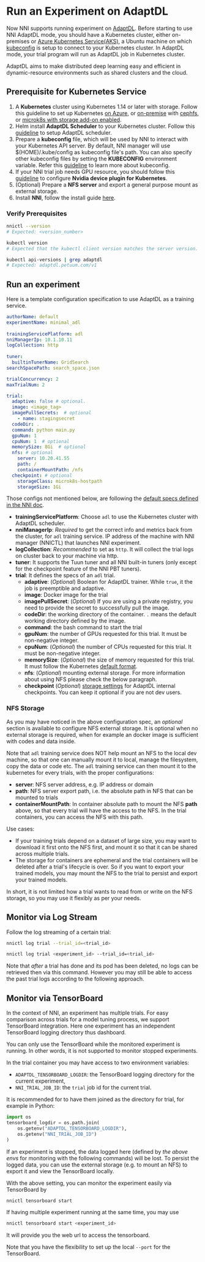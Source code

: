 # Run an Experiment on AdaptDL

Now NNI supports running experiment on [AdaptDL](https://github.com/petuum/adaptdl). Before starting to use NNI AdaptDL mode, you should have a Kubernetes cluster, either on-premises or [Azure Kubernetes Service(AKS)](https://azure.microsoft.com/en-us/services/kubernetes-service/), a Ubuntu machine on which [kubeconfig](https://kubernetes.io/docs/concepts/configuration/organize-cluster-access-kubeconfig/) is setup to connect to your Kubernetes cluster. In AdaptDL mode, your trial program will run as AdaptDL job in Kubernetes cluster.

AdaptDL aims to make distributed deep learning easy and efficient in dynamic-resource environments such as shared clusters and the cloud.

## Prerequisite for Kubernetes Service

1. A **Kubernetes** cluster using Kubernetes 1.14 or later with storage. Follow this guideline to set up Kubernetes [on Azure](https://azure.microsoft.com/en-us/services/kubernetes-service/), or [on-premise](https://kubernetes.io/docs/setup/) with [cephfs](https://kubernetes.io/docs/concepts/storage/storage-classes/#ceph-rbd), or [microk8s with storage add-on enabled](https://microk8s.io/docs/addons).
2. Helm install **AdaptDL Scheduler** to your Kubernetes cluster. Follow this [guideline](https://adaptdl.readthedocs.io/en/latest/installation/install-adaptdl.html) to setup AdaptDL scheduler.
3. Prepare a **kubeconfig** file, which will be used by NNI to interact with your Kubernetes API server. By default, NNI manager will use $(HOME)/.kube/config as kubeconfig file's path. You can also specify other kubeconfig files by setting the **KUBECONFIG** environment variable. Refer this [guideline]( https://kubernetes.io/docs/concepts/configuration/organize-cluster-access-kubeconfig) to learn more about kubeconfig.
4. If your NNI trial job needs GPU resource, you should follow this [guideline](https://github.com/NVIDIA/k8s-device-plugin) to configure **Nvidia device plugin for Kubernetes**.
5. (Optional) Prepare a **NFS server** and export a general purpose mount as external storage.
6. Install **NNI**, follow the install guide [here](../Tutorial/QuickStart.md).

### Verify Prerequisites

```bash
nnictl --version
# Expected: <version_number>
```

```bash
kubectl version
# Expected that the kubectl client version matches the server version.
```

```bash
kubectl api-versions | grep adaptdl
# Expected: adaptdl.petuum.com/v1
```

## Run an experiment

Here is a template configuration specification to use AdaptDL as a training service.

```yaml
authorName: default                                                                                                                                                                                                                  
experimentName: minimal_adl
                                                                                                                                                                                                                   
trainingServicePlatform: adl                                                                                                                                                                                                                  
nniManagerIp: 10.1.10.11
logCollection: http                                                                                                                                                                                                                         
                                                                                                                                                                                                                                              
tuner:
  builtinTunerName: GridSearch
searchSpacePath: search_space.json

trialConcurrency: 2                                                                                                                                                                                                                           
maxTrialNum: 2

trial:
  adaptive: false # optional.
  image: <image_tag>
  imagePullSecrets:  # optional
    - name: stagingsecret
  codeDir: .
  command: python main.py
  gpuNum: 1
  cpuNum: 1  # optional
  memorySize: 8Gi  # optional
  nfs: # optional
    server: 10.20.41.55
    path: /
    containerMountPath: /nfs
  checkpoint: # optional
    storageClass: microk8s-hostpath
    storageSize: 1Gi
```

Those configs not mentioned below, are following the 
[default specs defined in the NNI doc](https://nni.readthedocs.io/en/latest/Tutorial/ExperimentConfig.html#configuration-spec).

* **trainingServicePlatform**: Choose `adl` to use the Kubernetes cluster with AdaptDL scheduler.
* **nniManagerIp**: *Required* to get the correct info and metrics back from the cluster, for `adl` training service.
IP address of the machine with NNI manager (NNICTL) that launches NNI experiment. 
* **logCollection**: *Recommended* to set as `http`. It will collect the trial logs on cluster back to your machine via http.
* **tuner**: It supports the Tuun tuner and all NNI built-in tuners (only except for the checkpoint feature of the NNI PBT tuners).
* **trial**: It defines the specs of an `adl` trial.
    * **adaptive**: (*Optional*) Boolean for AdaptDL trainer. While `true`, it the job is preemptible and adaptive.
    * **image**: Docker image for the trial
    * **imagePullSecret**: (*Optional*) If you are using a private registry, 
    you need to provide the secret to successfully pull the image.
    * **codeDir**: the working directory of the container. `.` means the default working directory defined by the image.
    * **command**: the bash command to start the trial
    * **gpuNum**: the number of GPUs requested for this trial. It must be non-negative integer.
    * **cpuNum**: (*Optional*) the number of CPUs requested for this trial.  It must be non-negative integer.
    * **memorySize**: (*Optional*) the size of memory requested for this trial. It must follow the Kubernetes 
    [default format](https://kubernetes.io/docs/concepts/configuration/manage-resources-containers/#meaning-of-memory).
    * **nfs**: (*Optional*) mounting external storage. For more information about using NFS please check the below paragraph.
    * **checkpoint** (*Optional*) [storage settings](https://kubernetes.io/docs/concepts/storage/storage-classes/) for AdaptDL internal checkpoints. You can keep it optional if you are not dev users.

### NFS Storage

As you may have noticed in the above configuration spec,
an *optional* section is available to configure NFS external storage. It is optional when no external storage is required, when for example an docker image is sufficient with codes and data inside. 

Note that `adl` training service does NOT help mount an NFS to the local dev machine, so that one can manually mount it to local, manage the filesystem, copy the data or code etc.
The `adl` training service can then mount it to the kubernetes for every trials, with the proper configurations:

* **server**: NFS server address, e.g. IP address or domain
* **path**: NFS server export path, i.e. the absolute path in NFS that can be mounted to trials
* **containerMountPath**: In container absolute path to mount the NFS **path** above, 
so that every trial will have the access to the NFS. 
In the trial containers, you can access the NFS with this path. 

Use cases:

* If your training trials depend on a dataset of large size, you may want to download it first onto the NFS first,
 and mount it so that it can be shared across multiple trials. 
* The storage for containers are ephemeral and the trial containers will be deleted after a trial's lifecycle is over.
So if you want to export your trained models, 
you may mount the NFS to the trial to persist and export your trained models. 

In short, it is not limited how a trial wants to read from or write on the NFS storage, so you may use it flexibly as per your needs.


## Monitor via Log Stream 

Follow the log streaming of a certain trial:

```bash
nnictl log trial --trial_id=<trial_id>
```

```bash
nnictl log trial <experiment_id> --trial_id=<trial_id>
```

Note that *after* a trial has done and its pod has been deleted,
no logs can be retrieved then via this command. 
However you may still be able to access the past trial logs
according to the following approach.


## Monitor via TensorBoard

In the context of NNI, an experiment has multiple trials.
For easy comparison across trials for a model tuning process,
we support TensorBoard integration. Here one experiment has
an independent TensorBoard logging directory thus dashboard.


You can only use the TensorBoard while the monitored experiment is running.
In other words, it is not supported to monitor stopped experiments. 


In the trial container you may have access to two environment variables:

* `ADAPTDL_TENSORBOARD_LOGDIR`: the TensorBoard logging directory for the current experiment,
* `NNI_TRIAL_JOB_ID`: the `trial` job id for the current trial.

It is recommended for to have them joined as the directory for trial,
for example in Python:

```python
import os
tensorboard_logdir = os.path.join(
    os.getenv("ADAPTDL_TENSORBOARD_LOGDIR"),
    os.getenv("NNI_TRIAL_JOB_ID")
)
```

If an experiment is stopped, the data logged here 
(defined by *the above envs* for monitoring with the following commands)
will be lost. To persist the logged data, you can use the external storage (e.g. to mount an NFS)
to export it and view the TensorBoard locally.  


With the above setting, you can monitor the experiment easily
via TensorBoard by

```bash
nnictl tensorboard start
```

If having multiple experiment running at the same time, you may use

```bash
nnictl tensorboard start <experiment_id>
```

It will provide you the web url to access the tensorboard.

Note that you have the flexibility to set up the local `--port`
for the TensorBoard.  
